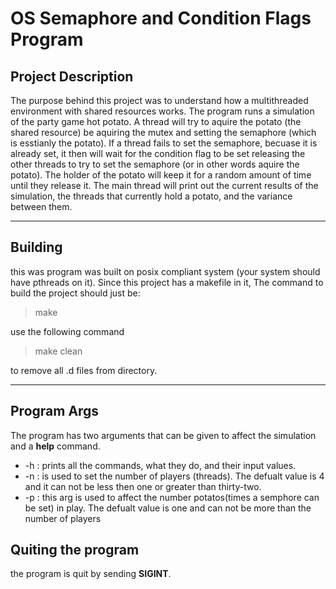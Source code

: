 # OS Semaphore and Condition Flags Program

## Project Description

The purpose behind this project was to understand how a multithreaded environment with shared resources works. The program runs a simulation of the party game hot potato. A thread will try to aquire the potato (the shared resource) be aquiring the mutex and setting the semaphore (which is esstianly the potato). If a thread fails to set the semaphore, becuase it is already set, it then will wait for the condition flag to be set releasing the other threads to try to set the semaphore (or in other words aquire the potato). The holder of the potato will keep it for a random amount of time until they release it. The main thread will print out the current results of the simulation, the threads that currently hold a potato, and the variance between them.

------
## Building

this was program was built on posix compliant system (your system should have pthreads on it).
Since this project has a makefile in it, The command to build the project should just be:

> make

use the following command

> make clean

to remove all .d files from directory.

-------
## Program Args

The program has two arguments that can be given to affect the simulation and a __help__ command.

* -h : prints all the commands, what they do, and their input values.
* -n : is used to set the number of players (threads). The defualt value is 4 and it can not be less then one or greater than thirty-two.
* -p : this arg is used to affect the number potatos(times a semphore can be set) in play. The defualt value is one and can not be more than the number of players

## Quiting the program

the program is quit by sending __SIGINT__.